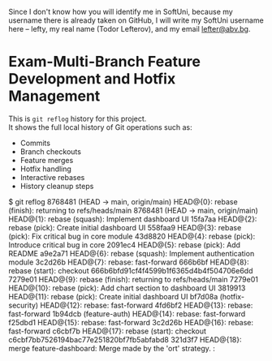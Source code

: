 Since I don't know how you will identify me in SoftUni, because my username there is already taken on GitHub, I will write my SoftUni username here – lefty, my real name (Todor Lefterov), and my email lefter@abv.bg.

# Exam-Multi-Branch Feature Development and Hotfix Management
This is `git reflog` history for this project.  
It shows the full local history of Git operations such as:

- Commits
- Branch checkouts
- Feature merges
- Hotfix handling
- Interactive rebases
- History cleanup steps

$ git reflog
8768481 (HEAD -> main, origin/main) HEAD@{0}: rebase (finish): returning to refs/heads/main
8768481 (HEAD -> main, origin/main) HEAD@{1}: rebase (squash): Implement dashboard UI
15fa7aa HEAD@{2}: rebase (pick): Create initial dashboard UI
558faa9 HEAD@{3}: rebase (pick): Fix critical bug in core module
43d8820 HEAD@{4}: rebase (pick): Introduce critical bug in core
2091ec4 HEAD@{5}: rebase (pick): Add README
a9e2a71 HEAD@{6}: rebase (squash): Implement authentication module
3c2d26b HEAD@{7}: rebase: fast-forward
666b6bf HEAD@{8}: rebase (start): checkout 666b6bfd91cf4f4599b1f6365d4b4f504706e6dd
7279e01 HEAD@{9}: rebase (finish): returning to refs/heads/main
7279e01 HEAD@{10}: rebase (pick): Add chart section to dashboard UI
3819913 HEAD@{11}: rebase (pick): Create initial dashboard UI
bf7d08a (hotfix-security) HEAD@{12}: rebase: fast-forward
4fd6bf2 HEAD@{13}: rebase: fast-forward
1b94dcb (feature-auth) HEAD@{14}: rebase: fast-forward
f25dbd1 HEAD@{15}: rebase: fast-forward
3c2d26b HEAD@{16}: rebase: fast-forward
c6cbf7b HEAD@{17}: rebase (start): checkout c6cbf7bb7526194bac77e251820bf7fb5abfabd8
321d3f7 HEAD@{18}: merge feature-dashboard: Merge made by the 'ort' strategy.
:

